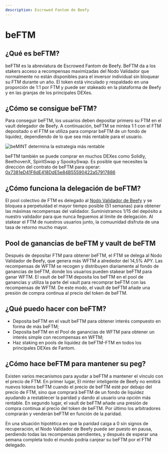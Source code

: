 ```yaml
---
description: Escrowed Fantom de Beefy
---
```


# beFTM

## ¿Qué es beFTM?

beFTM es la abreviatura de Escrowed Fantom de Beefy. BeFTM da a los stakers acceso a recompensas maximizadas del Nodo Validador que normalmente no están disponibles para el inversor individual sin bloquear su FTM durante un año. El token está vinculado y respaldado en una proporción de 1:1 por FTM y puede ser stakeado en la plataforma de Beefy y en las granjas de los principales DEXes.

## ¿Cómo se consigue beFTM?

Para conseguir beFTM, los usuarios deben depositar primero su FTM en el vault delegador de Beefy. A continuación, beFTM se mintea 1:1 con el FTM depositado o el FTM se utiliza para comprar beFTM de un fondo de liquidez, dependiendo de lo que sea más rentable para el usuario.

![beMINT determina la estrategia más rentable](../../.gitbook/assets/beftm\_mint.jpg)

beFTM también se puede comprar en muchos DEXes como Solidly, BeethovenX, SpiritSwap y SpookySwap. Es posible que necesites la dirección del contrato de beFTM para operar: [0x7381eD41F6dE418DdE5e84B55590422a57917886](https://ftmscan.com/token/0x7381eD41F6dE418DdE5e84B55590422a57917886)

## ¿Cómo funciona la delegación de beFTM?

El pool colectivo de FTM es delegado al [Nodo Validador de Beefy](https://ftmscan.com/address/0xe97a5292248c2647466222dc58563046b3e34b18#validatorinfo) y se bloquea a perpetuidad el mayor tiempo posible (51 semanas) para obtener las máximas recompensas del validador. Suministramos 1/15 del depósito a nuestro validador para que nunca lleguemos al límite de delegación. Al stakear el FTM de nuestros usuarios junto, la comuunidad disfruta de una tasa de retorno mucho mayor.

## Pool de ganancias de beFTM y vault de beFTM

Después de depositar FTM para obtener beFTM, el FTM se delega al Nodo Validador de Beefy, que genera más WFTM a alrededor del 14,5% APY. Las recompensas de WFTM se recogen y distribuyen diariamente al fondo de ganancias de beFTM, donde los usuarios pueden stakear beFTM para ganar WFTM. El vault de beFTM deposita los beFTM en el pool de ganancias y utiliza la parte del vault para recomprar beFTM con las recompensas de WFTM. De este modo, el vault de beFTM añade una presión de compra continua al precio del token de beFTM.

## ¿Qué puedo hacer con beFTM?

* Deposita beFTM en el vault beFTM para obtener interés compuesto en forma de más beFTM;
* Deposita beFTM en el Pool de ganancias de WFTM para obtener un interés simple con recompensas en WFTM;
* Haz staking en pools de liquidez de beFTM-FTM en todos los principales DEXes de Fantom.

###

## ¿Cómo hace beFTM para mantener su peg?

Existen varios mecanismos para ayudar a beFTM a mantener el vínculo con el precio de FTM. En primer lugar, El minter inteligente de Beefy no emitirá nuevos tokens beFTM cuando el precio de beFTM esté por debajo del precio de FTM, sino que comprará beFTM de un fondo de liquidez ayudando a restablecer la paridad y dando al usuario una opción más rentable. En segundo lugar, el vault de beFTM añade una presión de compra continua al precio del token de beFTM. Por último los arbitradores comprarán y venderán beFTM en función de la paridad.

En una situación hipotética en que la paridad caiga a 0 sin signos de recuperación, el Nodo Validador de Beefy puede ser puesto en pausa, perdiendo todas las recompensas pendientes, y después de esperar una semana completa todo el mundo podría canjear su beFTM por el FTM delegado.
